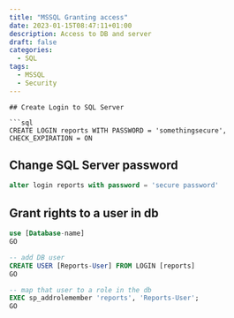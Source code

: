 ```yaml
---
title: "MSSQL Granting access"
date: 2023-01-15T08:47:11+01:00
description: Access to DB and server
draft: false
categories:
  - SQL
tags:
  - MSSQL
  - Security
---
```

```
## Create Login to SQL Server

```sql
CREATE LOGIN reports WITH PASSWORD = 'somethingsecure', CHECK_EXPIRATION = ON
```

## Change SQL Server password

```sql
alter login reports with password = 'secure password'
```

## Grant rights to a user in db

```sql
use [Database-name]
GO

-- add DB user
CREATE USER [Reports-User] FROM LOGIN [reports]
GO

-- map that user to a role in the db
EXEC sp_addrolemember 'reports', 'Reports-User';
GO
```

